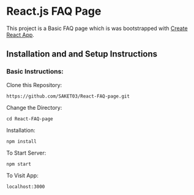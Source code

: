 # React.js FAQ Page

This project is a Basic FAQ page which is was bootstrapped with [Create React App](https://github.com/facebook/create-react-app).

## Installation and and Setup Instructions

### Basic Instructions:

Clone this Repository:

`https://github.com/SAKET03/React-FAQ-page.git`

Change the Directory:

`cd React-FAQ-page`

Installation:

`npm install`  

To Start Server:

`npm start`  

To Visit App:

`localhost:3000`
